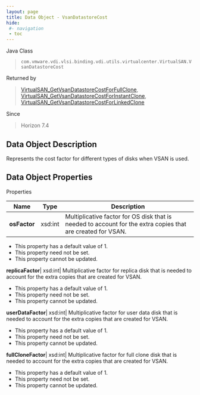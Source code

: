 ```yaml
---
layout: page
title: Data Object - VsanDatastoreCost
hide:
 #- navigation
 - toc
---
```






Java Class  
> `com.vmware.vdi.vlsi.binding.vdi.utils.virtualcenter.VirtualSAN.VsanDatastoreCost`

Returned by  
> [VirtualSAN_GetVsanDatastoreCostForFullClone](vdi.utils.virtualcenter.VirtualSAN.md#getVsanDatastoreCostForFullClone), [VirtualSAN_GetVsanDatastoreCostForInstantClone](vdi.utils.virtualcenter.VirtualSAN.md#getVsanDatastoreCostForInstantClone), [VirtualSAN_GetVsanDatastoreCostForLinkedClone](vdi.utils.virtualcenter.VirtualSAN.md#getVsanDatastoreCostForLinkedClone)

Since  
> Horizon 7.4


## Data Object Description 

Represents the cost factor for different types of disks when VSAN is used. 

## Data Object Properties

Properties

Name |  Type |  Description   
---|---|---  
**osFactor**|  xsd:int|  Multiplicative factor for OS disk that is needed to account for the extra copies that are created for VSAN.   


  * This property has a default value of 1.
* This property need not be set.
* This property cannot be updated.

  
**replicaFactor**|  xsd:int|  Multiplicative factor for replica disk that is needed to account for the extra copies that are created for VSAN.   


  * This property has a default value of 1.
* This property need not be set.
* This property cannot be updated.

  
**userDataFactor**|  xsd:int|  Multiplicative factor for user data disk that is needed to account for the extra copies that are created for VSAN.   


  * This property has a default value of 1.
* This property need not be set.
* This property cannot be updated.

  
**fullCloneFactor**|  xsd:int|  Multiplicative factor for full clone disk that is needed to account for the extra copies that are created for VSAN.   


  * This property has a default value of 1.
* This property need not be set.
* This property cannot be updated.

  
  
  
   
  
  
